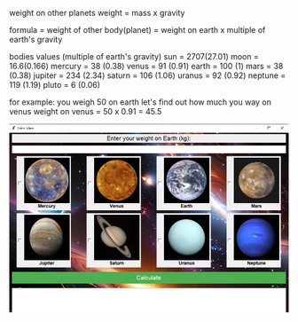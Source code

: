 weight on other planets
weight = mass x gravity

formula = weight of other body(planet) = weight on earth x multiple of earth's gravity

bodies values (multiple of earth's gravity)
sun = 2707(27.01)
moon = 16.6(0.166)
mercury = 38 (0.38)
venus = 91 (0.91)
earth = 100 (1)
mars = 38 (0.38)
jupiter = 234 (2.34)
saturn = 106 (1.06)
uranus = 92 (0.92)
neptune = 119 (1.19)
pluto = 6 (0.06)

for example:
you weigh 50 on earth let's find out how much you way on venus
weight on venus = 50 x 0.91 = 45.5

![Alt text](<app look.png>)
